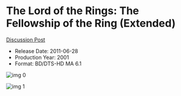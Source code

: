 # The Lord of the Rings: The Fellowship of the Ring (Extended)

[Discussion Post](https://www.avsforum.com/threads/bass-eq-for-filtered-movies.2995212/post-56760996)

* Release Date: 2011-06-28
* Production Year: 2001
* Format: BD/DTS-HD MA 6.1

![img 0](https://i.imgur.com/1ewjsA9.jpg)

![img 1](https://i.imgur.com/mNAMhMo.png)

